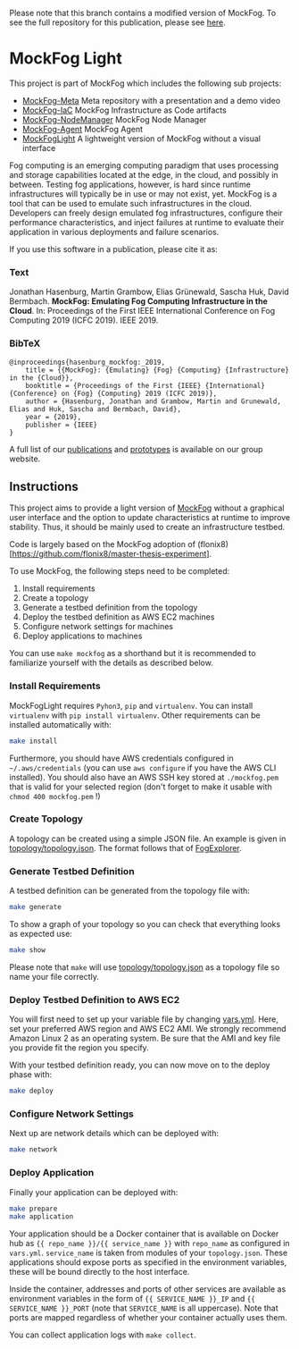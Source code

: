 Please note that this branch contains a modified version of MockFog.
To see the full repository for this publication, please see [here](https://github.com/pfandzelter/zero2fog).

# MockFog Light

This project is part of MockFog which includes the following sub projects:

- [MockFog-Meta](https://github.com/OpenFogStack/MockFog-Meta) Meta repository with a presentation and a demo video
- [MockFog-IaC](https://github.com/OpenFogStack/MockFog-IaC) MockFog Infrastructure as Code artifacts
- [MockFog-NodeManager](https://github.com/OpenFogStack/MockFog-NodeManager) MockFog Node Manager
- [MockFog-Agent](https://github.com/OpenFogStack/MockFog-Agent) MockFog Agent
- [MockFogLight](https://github.com/OpenFogStack/MockFogLight) A lightweight version of MockFog without a visual interface

Fog computing is an emerging computing paradigm that uses processing and storage capabilities located at the edge, in the cloud, and possibly in between. Testing fog applications, however, is hard since runtime infrastructures will typically be in use or may not exist, yet.
MockFog is a tool that can be used to emulate such infrastructures in the cloud. Developers can freely design emulated fog infrastructures, configure their performance characteristics, and inject failures at runtime to evaluate their application in various deployments and failure scenarios.

If you use this software in a publication, please cite it as:

### Text

Jonathan Hasenburg, Martin Grambow, Elias Grünewald, Sascha Huk, David Bermbach. **MockFog: Emulating Fog Computing Infrastructure in the Cloud**. In: Proceedings of the First IEEE International Conference on Fog Computing 2019 (ICFC 2019). IEEE 2019.

### BibTeX

```
@inproceedings{hasenburg_mockfog:_2019,
	title = {{MockFog}: {Emulating} {Fog} {Computing} {Infrastructure} in the {Cloud}},
	booktitle = {Proceedings of the First {IEEE} {International} {Conference} on {Fog} {Computing} 2019 (ICFC 2019)},
	author = {Hasenburg, Jonathan and Grambow, Martin and Grunewald, Elias and Huk, Sascha and Bermbach, David},
	year = {2019},
	publisher = {IEEE}
}
```

A full list of our [publications](https://www.mcc.tu-berlin.de/menue/forschung/publikationen/parameter/en/) and [prototypes](https://www.mcc.tu-berlin.de/menue/forschung/prototypes/parameter/en/) is available on our group website.

## Instructions

This project aims to provide a light version of [MockFog](https://github.com/OpenFogStack/MockFog-Meta) without a graphical user interface and the option to update characteristics at runtime to improve stability.
Thus, it should be mainly used to create an infrastructure testbed.

Code is largely based on the MockFog adoption of (flonix8)[https://github.com/flonix8/master-thesis-experiment].

To use MockFog, the following steps need to be completed:

1. Install requirements
1. Create a topology
1. Generate a testbed definition from the topology
1. Deploy the testbed definition as AWS EC2 machines
1. Configure network settings for machines
1. Deploy applications to machines

You can use `make mockfog` as a shorthand but it is recommended to familiarize yourself with the details as described below.

### Install Requirements

MockFogLight requires `Pyhon3`, `pip` and `virtualenv`. You can install `virtualenv` with `pip install virtualenv`.
Other requirements can be installed automatically with:

```bash
make install
```

Furthermore, you should have AWS credentials configured in `~/.aws/credentials` (you can use `aws configure` if you have the AWS CLI installed). You should also have an AWS SSH key stored at `./mockfog.pem` that is valid for your selected region (don't forget to make it usable with `chmod 400 mockfog.pem` !)

### Create Topology

A topology can be created using a simple JSON file. An example is given in [topology/topology.json](topology/topology.json). The format follows that of [FogExplorer](https://github.com/OpenFogStack/FogExplorer).

### Generate Testbed Definition

A testbed definition can be generated from the topology file with:

```bash
make generate
```

To show a graph of your topology so you can check that everything looks as expected use:

```bash
make show
```

Please note that `make` will use [topology/topology.json](topology/topology.json) as a topology file so name your file correctly.

### Deploy Testbed Definition to AWS EC2

You will first need to set up your variable file by changing [vars.yml](./vars.yml). Here, set your preferred AWS region and AWS EC2 AMI. We strongly recommend Amazon Linux 2 as an operating system. Be sure that the AMI and key file you provide fit the region you specify.

With your testbed definition ready, you can now move on to the deploy phase with:

```bash
make deploy
```

### Configure Network Settings

Next up are network details which can be deployed with:

```bash
make network
```

### Deploy Application

Finally your application can be deployed with:

```bash
make prepare
make application
```

Your application should be a Docker container that is available on Docker hub as `{{ repo_name }}/{{ service_name }}` with `repo_name` as configured in `vars.yml`. `service_name` is taken from modules of your `topology.json`. These applications should expose ports as specified in the environment variables, these will be bound directly to the host interface.

Inside the container, addresses and ports of other services are available as environment variables in the form of `{{ SERVICE_NAME }}_IP` and `{{ SERVICE_NAME }}_PORT` (note that `SERVICE_NAME` is all uppercase). Note that ports are mapped regardless of whether your container actually uses them.

You can collect application logs with `make collect`.

